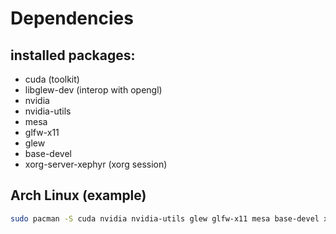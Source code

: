# Dependencies

## installed packages:

- cuda (toolkit)
- libglew-dev (interop with opengl)
- nvidia
- nvidia-utils
- mesa
- glfw-x11
- glew
- base-devel
- xorg-server-xephyr (xorg session)

## Arch Linux (example)
```bash
sudo pacman -S cuda nvidia nvidia-utils glew glfw-x11 mesa base-devel xorg-server-xephyr
```


